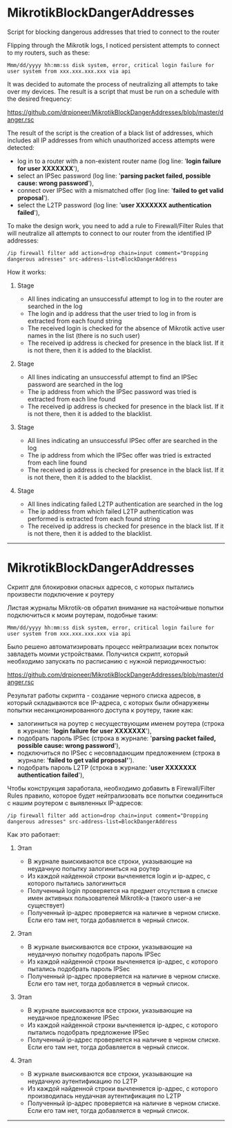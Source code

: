 # MikrotikBlockDangerAddresses

Script for blocking dangerous addresses that tried to connect to the router



Flipping through the Mikrotik logs, I noticed persistent attempts to connect to my routers, such as these:

```
Mmm/dd/yyyy hh:mm:ss disk system, error, critical login failure for user system from xxx.xxx.xxx.xxx via api
```

It was decided to automate the process of neutralizing all attempts to take over my devices. The result is a script that must be run on a schedule with the desired frequency:

https://github.com/drpioneer/MikrotikBlockDangerAddresses/blob/master/danger.rsc

The result of the script is the creation of a black list of addresses, which includes all IP addresses from which unauthorized access attempts were detected:

- log in to a router with a non-existent router name (log line: '**login failure for user XXXXXXX**'),
- select an IPSec password (log line: '**parsing packet failed, possible cause: wrong password**'),
- connect over IPSec with a mismatched offer (log line: '**failed to get valid proposal**').
- select the L2TP password (log line: '**user XXXXXXX authentication failed**'),

To make the design work, you need to add a rule to Firewall/Filter Rules that will neutralize all attempts to connect to our router from the identified IP addresses:

```
/ip firewall filter add action=drop chain=input comment="Dropping dangerous adresses" src-address-list=BlockDangerAddress
```

How it works:

1. Stage
   - All lines indicating an unsuccessful attempt to log in to the router are searched in the log
   - The login and ip address that the user tried to log in from is extracted from each found string
   - The received login is checked for the absence of Mikrotik active user names in the list (there is no such user)
   - The received ip address is checked for presence in the black list. If it is not there, then it is added to the blacklist.

2. Stage
   - All lines indicating an unsuccessful attempt to find an IPSec password are searched in the log
   - The ip address from which the IPSec password was tried is extracted from each line found
   - The received ip address is checked for presence in the black list. If it is not there, then it is added to the blacklist.

3. Stage
   - All lines indicating an unsuccessful IPSec offer are searched in the log
   - The ip address from which the IPSec offer was tried is extracted from each line found
   - The received ip address is checked for presence in the black list. If it is not there, then it is added to the blacklist.

4. Stage
   - All lines indicating failed L2TP authentication are searched in the log
   - The ip address from which failed L2TP authentication was performed is extracted from each found string
   - The received ip address is checked for presence in the black list. If it is not there, then it is added to the blacklist.

------

# MikrotikBlockDangerAddresses

Скрипт для блокировки опасных адресов, с которых пытались произвести подключение к роутеру



Листая журналы Mikrotik-ов обратил внимание на настойчивые попытки подключиться к моим роутерам, подобные таким:

```
Mmm/dd/yyyy hh:mm:ss disk system, error, critical login failure for user system from xxx.xxx.xxx.xxx via api
```

Было решено автоматизировать процесс нейтрализации всех попыток завладеть моими устройствами. Получился скрипт, который необходимо запускать по расписанию с нужной периодичностью: 

https://github.com/drpioneer/MikrotikBlockDangerAddresses/blob/master/danger.rsc

Результат работы скрипта - создание черного списка адресов, в который складываются все IP-адреса, с которых были обнаружены попытки несанкционированного доступа к роутеру, такие как:

- залогиниться на роутер с несуществующим именем роутера (строка в журнале: '**login failure for user XXXXXXX**'),
- подобрать пароль IPSec (строка в журнале: '**parsing packet failed, possible cause: wrong password**'),
- подключиться по IPSec c несовпадающим предложением (строка в журнале: '**failed to get valid proposal'**').
- подобрать пароль L2TP (строка в журнале: '**user XXXXXXX authentication failed**'),

Чтобы конструкция заработала, необходимо добавить в Firewall/Filter Rules правило, которое будет нейтрализовать все попытки соединиться с нашим роутером с выявленных IP-адресов:

```
/ip firewall filter add action=drop chain=input comment="Dropping dangerous adresses" src-address-list=BlockDangerAddress
```

Как это работает:

1. Этап
   - В журнале выискиваются все строки, указывающие на неудачную попытку залогиниться на роутер
   - Из каждой найденной строки вычленяется login и ip-адрес, с которого пытались залогиниться
   - Полученный login проверяется на предмет отсутствия в списке имен активных пользователей Mikrotik-а (такого user-а не существует)
   - Полученный ip-адрес проверяется на наличие в черном списке. Если его там нет, тогда добавляется в черный список.

2. Этап
   - В журнале выискиваются все строки, указывающие на неудачную попытку подобрать пароль IPSec
   - Из каждой найденной строки вычленяется ip-адрес, с которого пытались подобрать пароль IPSec
   - Полученный ip-адрес проверяется на наличие в черном списке. Если его там нет, тогда добавляется в черный список.

3. Этап
   - В журнале выискиваются все строки, указывающие на неудачное предложение IPSec
   - Из каждой найденной строки вычленяется ip-адрес, с которого пытались подобрать предложение IPSec
   - Полученный ip-адрес проверяется на наличие в черном списке. Если его там нет, тогда добавляется в черный список.

4. Этап
   - В журнале выискиваются все строки, указывающие на неудачную аутентификацию по L2TP
   - Из каждой найденной строки вычленяется ip-адрес, с которого производилась неудачная аутентификация по L2TP
   - Полученный ip-адрес проверяется на наличие в черном списке. Если его там нет, тогда добавляется в черный список.

------

